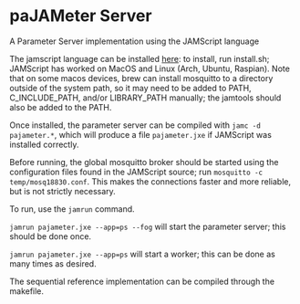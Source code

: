 # paJAMeter Server

A Parameter Server implementation using the JAMScript language

The jamscript language can be installed [here](https://github.com/citelab/JAMScript): to install, run install.sh; JAMScript has worked on MacOS and Linux (Arch, Ubuntu, Raspian). Note that on some macos devices, brew can install mosquitto to a directory outside of the system path, so it may need to be added to PATH, C_INCLUDE_PATH, and/or LIBRARY_PATH manually; the jamtools should also be added to the PATH.

Once installed, the parameter server can be compiled with `jamc -d pajameter.*`, which will produce a file `pajameter.jxe` if JAMScript was installed correctly.

Before running, the global mosquitto broker should be started using the configuration files found in the JAMScript source; run `mosquitto -c temp/mosq18830.conf`. This makes the connections faster and more reliable, but is not strictly necessary.

To run, use the `jamrun` command.

`jamrun pajameter.jxe --app=ps --fog` will start the parameter server; this should be done once.

`jamrun pajameter.jxe --app=ps` will start a worker; this can be done as many times as desired.

The sequential reference implementation can be compiled through the makefile.
